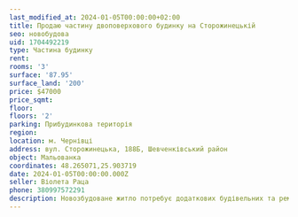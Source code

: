 ```yaml
---
last_modified_at: 2024-01-05T00:00:00+02:00
title: Продаю частину двоповерхового будинку на Сторожинецькій
seo: новобудова
uid: 1704492219
type: Частина будинку
rent:
rooms: '3'
surface: '87.95'
surface_land: '200'
price: $47000
price_sqmt:
floor:
floors: '2'
parking: Прибудинкова територія
region:
location: м. Чернівці
address: вул. Сторожинецька, 188Б, Шевченківський район
object: Мальованка
coordinates: 48.265071,25.903719
date: 2024-01-05T00:00:00.000Z
seller: Віолета Раца
phone: 380997572291
description: Новозбудоване житло потребує додаткових будівельних та ремонтно-оздоблювальних робіт
---
```

